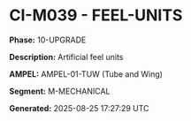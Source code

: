# CI-M039 - FEEL-UNITS

**Phase:** 10-UPGRADE

**Description:** Artificial feel units

**AMPEL:** AMPEL-01-TUW (Tube and Wing)

**Segment:** M-MECHANICAL

**Generated:** 2025-08-25 17:27:29 UTC
